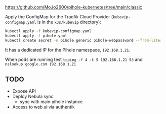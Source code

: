 https://github.com/MoJo2600/pihole-kubernetes/tree/main/classic

Apply the ConfigMap for the Traefik Cloud Provider (`kubevip-configmap.yaml` is in the `k3s/kubevip` directory):

```bash
kubectl apply -f kubevip-configmap.yaml
kubectl apply -f pihole.yaml
kubectl create secret -n pihole generic pihole-webpassword --from-literal="password=$(openssl rand -base64 64)"
```

It has a dedicated IP for the Pihole namespace, `192.168.1.21`.

When pods are running test `tcping -f 4 -t 5 192.168.1.21 53` and `nslookup google.com 192.168.1.21`

## TODO

- Expose API
- Deploy Nebula sync
  - sync with main pihole instance
- Access to web ui via authentik
